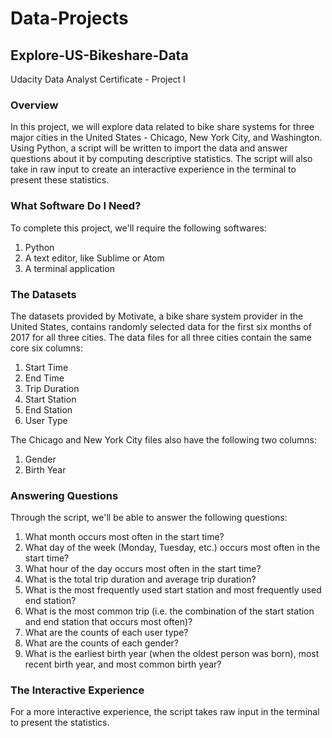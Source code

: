 # Data-Projects

## Explore-US-Bikeshare-Data
Udacity Data Analyst Certificate - Project I

### Overview
In this project, we will explore data related to bike share systems for three major cities in the United States - Chicago,
New York City, and Washington. Using Python, a script will be written to import the data and answer questions about it by 
computing descriptive statistics. The script will also take in raw input to create an interactive experience in the 
terminal to present these statistics.

### What Software Do I Need?
To complete this project, we'll require the following softwares:
1. Python
2. A text editor, like Sublime or Atom
3. A terminal application

### The Datasets
The datasets provided by Motivate, a bike share system provider in the United States, contains randomly selected data for
the first six months of 2017 for all three cities. The data files for all three cities contain the same core six columns:
1. Start Time
2. End Time
3. Trip Duration
4. Start Station
5. End Station
6. User Type

The Chicago and New York City files also have the following two columns:
1. Gender
2. Birth Year

### Answering Questions
Through the script, we'll be able to answer the following questions:
1. What month occurs most often in the start time?
2. What day of the week (Monday, Tuesday, etc.) occurs most often in the start time?
3. What hour of the day occurs most often in the start time?
4. What is the total trip duration and average trip duration?
5. What is the most frequently used start station and most frequently used end station?
6. What is the most common trip (i.e. the combination of the start station and end station that occurs most often)?
7. What are the counts of each user type?
8. What are the counts of each gender?
9. What is the earliest birth year (when the oldest person was born), most recent birth year, and most common birth year?

### The Interactive Experience
For a more interactive experience, the script takes raw input in the terminal to present the statistics. 
